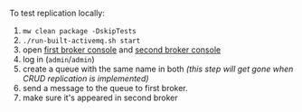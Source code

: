 To test replication locally:

1) `mw clean package -DskipTests`
2) `./run-built-activemq.sh start`
3) open [first broker console](http://127.0.0.1:8161) and [second broker console](http://127.0.0.1:8162)
4) log in (`admin`/`admin`)
5) create a queue with the same name in both *(this step will get gone when CRUD replication is implemented)*
6) send a message to the queue to first broker.
7) make sure it's appeared in second broker